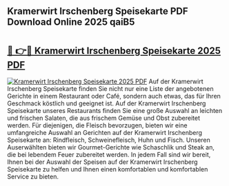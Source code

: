 ## Kramerwirt Irschenberg Speisekarte PDF Download Online 2025 qaiB5

# <h2><a href="http://gccvkw.nevu.top/?p=Kramerwirt+Irschenberg+Speisekarte">🔗 👉🔴 Kramerwirt Irschenberg Speisekarte 2025 PDF</a></h2>

[![Kramerwirt Irschenberg Speisekarte 2025 PDF](https://i.imgur.com/dBaPXMq.png)](http://gccvkw.nevu.top/?p=Kramerwirt+Irschenberg+Speisekarte)
Auf der Kramerwirt Irschenberg Speisekarte finden Sie nicht nur eine Liste der angebotenen Gerichte in einem Restaurant oder Café, sondern auch etwas, das für Ihren Geschmack köstlich und geeignet ist. Auf der Kramerwirt Irschenberg Speisekarte unseres Restaurants finden Sie eine große Auswahl an leichten und frischen Salaten, die aus frischem Gemüse und Obst zubereitet werden. Für diejenigen, die Fleisch bevorzugen, bieten wir eine umfangreiche Auswahl an Gerichten auf der Kramerwirt Irschenberg Speisekarte an: Rindfleisch, Schweinefleisch, Huhn und Fisch. Unseren Auserwählten bieten wir Gourmet-Gerichte wie Schaschlik und Steak an, die bei lebendem Feuer zubereitet werden. In jedem Fall sind wir bereit, Ihnen bei der Auswahl der Speisen auf der Kramerwirt Irschenberg Speisekarte zu helfen und Ihnen einen komfortablen und komfortablen Service zu bieten.
